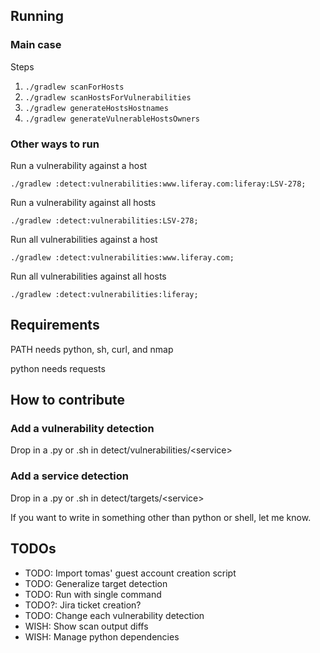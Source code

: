 ## Running
### Main case
Steps
1. `./gradlew scanForHosts`
1. `./gradlew scanHostsForVulnerabilities`
1. `./gradlew generateHostsHostnames`
1. `./gradlew generateVulnerableHostsOwners`

### Other ways to run

Run a vulnerability against a host

`./gradlew :detect:vulnerabilities:www.liferay.com:liferay:LSV-278;`

Run a vulnerability against all hosts

`./gradlew :detect:vulnerabilities:LSV-278;`

Run all vulnerabilities against a host

`./gradlew :detect:vulnerabilities:www.liferay.com;`

Run all vulnerabilities against all hosts

`./gradlew :detect:vulnerabilities:liferay;`

## Requirements
PATH needs python, sh, curl, and nmap

python needs requests

## How to contribute

### Add a vulnerability detection
Drop in a .py or .sh in detect/vulnerabilities/\<service>

### Add a service detection
Drop in a .py or .sh in detect/targets/\<service>

If you want to write in something other than python or shell, let me know.

## TODOs

* TODO: Import tomas' guest account creation script
* TODO: Generalize target detection
* TODO: Run with single command
* TODO?: Jira ticket creation?
* TODO: Change each vulnerability detection
* WISH: Show scan output diffs
* WISH: Manage python dependencies